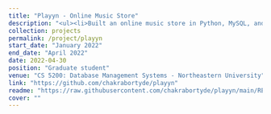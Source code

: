 ```yaml
---
title: "Playyn - Online Music Store"
description: "<ul><li>Built an online music store in Python, MySQL, and Flask, catering to an individual’s specific audio interests, by showing a detailed audio analysis and feature breakdown for tracks uploaded by artists and bands.</li></ul>"
collection: projects
permalink: /project/playyn
start_date: "January 2022"
end_date: "April 2022"
date: 2022-04-30
position: "Graduate student"
venue: "CS 5200: Database Management Systems - Northeastern University"
link: "https://github.com/chakrabortyde/playyn"
readme: "https://raw.githubusercontent.com/chakrabortyde/playyn/main/README.md"
cover: ""
---
```

